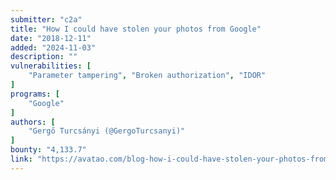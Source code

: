 ```yaml
---
submitter: "c2a"
title: "How I could have stolen your photos from Google"
date: "2018-12-11"
added: "2024-11-03"
description: ""
vulnerabilities: [
    "Parameter tampering", "Broken authorization", "IDOR"
]
programs: [
    "Google"
]
authors: [
    "Gergő Turcsányi (@GergoTurcsanyi)"
]
bounty: "4,133.7"
link: "https://avatao.com/blog-how-i-could-have-stolen-your-photos-from-google-my-first-3-bug-bounty-writeups/"
---
```




